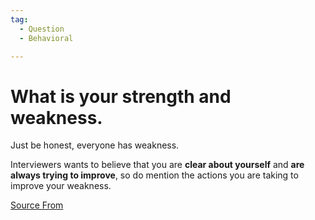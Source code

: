 ```yaml
---
tag:
  - Question
  - Behavioral

---
```

  
# What is your strength and weakness.

Just be honest, everyone has weakness.

Interviewers wants to believe that you are **clear about yourself** and **are always trying to improve**, so do mention the actions you are taking to improve your weakness.


[Source From](https://bigfrontend.dev/question/What-is-your-strength-and-weakness)

  